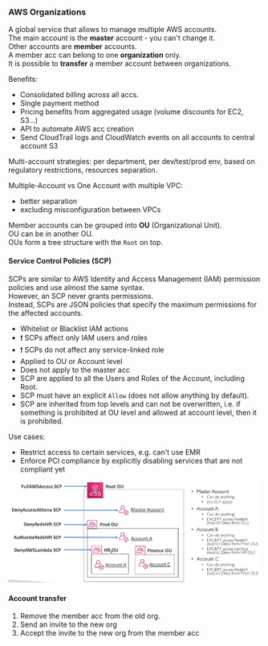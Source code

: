 ### AWS Organizations
A global service that allows to manage multiple AWS accounts.\
The main account is the **master** account - you can't change it.\
Other accounts are **member** accounts.\
A member acc can belong to one **organization** only.\
It is possible to **transfer** a member account between organizations.

Benefits:
* Consolidated billing across all accs. 
* Single payment method
* Pricing benefits from aggregated usage (volume discounts for EC2, S3...)
* API to automate AWS acc creation
* Send CloudTrail logs and CloudWatch events on all accounts to central account S3

Multi-account strategies: per department, per dev/test/prod env, based on regulatory restrictions, resources separation.

Multiple-Account vs One Account with multiple VPC:
* better separation
* excluding misconfiguration between VPCs

Member accounts can be grouped into **OU** (Organizational Unit).\
OU can be in another OU.\
OUs form a tree structure with the `Root` on top.

#### Service Control Policies (SCP)
SCPs are similar to AWS Identity and Access Management (IAM) permission policies and use almost the same syntax.\
However, an SCP never grants permissions.\
Instead, SCPs are JSON policies that specify the maximum permissions for the affected accounts.

* Whitelist or Blacklist IAM actions
* :exclamation: SCPs affect only IAM users and roles
* :exclamation: SCPs do not affect any service-linked role
* Applied to OU or Account level
* Does not apply to the master acc
* SCP are applied to all the Users and Roles of the Account, including Root.
* SCP must have an explicit `Allow` (does not allow anything by default).
* SCP are inherited from top levels and can not be overwritten,
i.e. if something is prohibited at OU level and allowed at account level, then it is prohibited.

Use cases:
* Restrict access to certain services, e.g. can't use EMR
* Enforce PCI compliance by explicitly disabling services that are not compliant yet

![](files/Organizations_SCP_hierarchy.png)

#### Account transfer
1. Remove the member acc from the old org.
2. Send an invite to the new org
3. Accept the invite to the new org from the member acc
